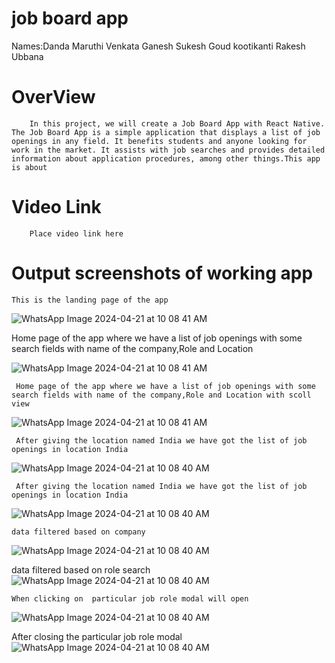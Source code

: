 # job board app

Names:Danda Maruthi Venkata Ganesh
      Sukesh Goud kootikanti
      Rakesh Ubbana
    

# OverView
        In this project, we will create a Job Board App with React Native. The Job Board App is a simple application that displays a list of job openings in any field. It benefits students and anyone looking for work in the market. It assists with job searches and provides detailed information about application procedures, among other things.This app is about 

# Video Link
        Place video link here

# Output screenshots of working app
    This is the landing page of the app

![WhatsApp Image 2024-04-21 at 10 08 41 AM](https://github.com/Ganesh2304/-job-board-app/assets/76558315/56d75204-0971-4387-b3d9-27e4710816f5) 

  Home page of the app where we have a list of job openings with some search fields with name of the company,Role and Location 

![WhatsApp Image 2024-04-21 at 10 08 41 AM](https://github.com/Ganesh2304/-job-board-app/assets/76558315/e7493368-be4b-48f8-92f8-be334bf76fac)

     Home page of the app where we have a list of job openings with some search fields with name of the company,Role and Location with scoll view
![WhatsApp Image 2024-04-21 at 10 08 41 AM](https://github.com/Ganesh2304/-job-board-app/assets/76558315/263006e1-ebf6-43ed-b1f2-78fde64932a7)

     After giving the location named India we have got the list of job openings in location India
![WhatsApp Image 2024-04-21 at 10 08 40 AM](https://github.com/Ganesh2304/-job-board-app/assets/76558315/89667f66-3060-416a-98c7-97356cdd6c9f)

     After giving the location named India we have got the list of job openings in location India
![WhatsApp Image 2024-04-21 at 10 08 40 AM](https://github.com/Ganesh2304/-job-board-app/assets/76558315/075fd07e-f105-4e14-a67b-a60440540202)

    data filtered based on company
![WhatsApp Image 2024-04-21 at 10 08 40 AM](https://github.com/Ganesh2304/-job-board-app/assets/76558315/913a234d-9296-4903-bea8-d7c06e81fa4d)

   data filtered based on role search
![WhatsApp Image 2024-04-21 at 10 08 40 AM](https://github.com/Ganesh2304/-job-board-app/assets/76558315/420eed11-0f19-450e-9017-79e63d454663)

    When clicking on  particular job role modal will open
![WhatsApp Image 2024-04-21 at 10 08 40 AM](https://github.com/Ganesh2304/-job-board-app/assets/76558315/cb1d3cf5-eed9-491f-ba41-907553d61b70)

   After closing the particular job role modal
![WhatsApp Image 2024-04-21 at 10 08 40 AM](https://github.com/Ganesh2304/-job-board-app/assets/76558315/3640f043-dd66-4c22-8391-c52d3a0e473c)









